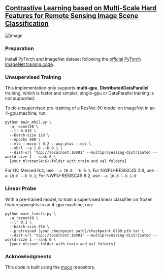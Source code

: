 ## [Contrastive Learning based on Multi-Scale Hard Features for Remote Sensing Image Scene Classification](https://ieeexplore.ieee.org/document/10172081)

![image](figs/MHCL.jpg)

### Preparation

Install PyTorch and ImageNet dataset following the [official PyTorch ImageNet training code](https://github.com/pytorch/examples/tree/master/imagenet).

### Unsupervised Training

This implementation only supports **multi-gpu**, **DistributedDataParallel** training, which is faster and simpler; single-gpu or DataParallel training is not supported.

To do unsupervised pre-training of a ResNet-50 model on ImageNet in an 4-gpu machine, run:
```
python main_mhcl.py \
  -a resnet50 \
  --lr 0.015 \
  --batch-size 128 \
  --epochs 800 \
  --mlp --moco-t 0.2 --aug-plus --cos \
  --mhcl --a 1.0 --b 0.1 \
  --dist-url 'tcp://localhost:10001' --multiprocessing-distributed --world-size 1 --rank 0 \
  [your mlrsnet(4:6)-folder with train and val folders]
```
For UC Merced 6:4, use `--a 20.0 --b 0.1`; For NWPU-RESISC45 2:8, use `--a 10.0 --b 0.1`; For NWPU-RESISC45 8:2, use `--a 10.0 --b 1.0`

### Linear Probe

With a pre-trained model, to train a supervised linear classifier on frozen features/weights in an 4-gpu machine, run:
```
python main_lincls.py \
  -a resnet50 \
  --lr 0.1 \
  --batch-size 256 \
  --pretrained [your checkpoint path]/checkpoint_0799.pth.tar \
  --dist-url 'tcp://localhost:10001' --multiprocessing-distributed --world-size 1 --rank 0 \
  [your mlrsnet-folder with train and val folders]
```

### Acknowledgments
This code is built using the [moco](https://github.com/facebookresearch/moco) repository.


